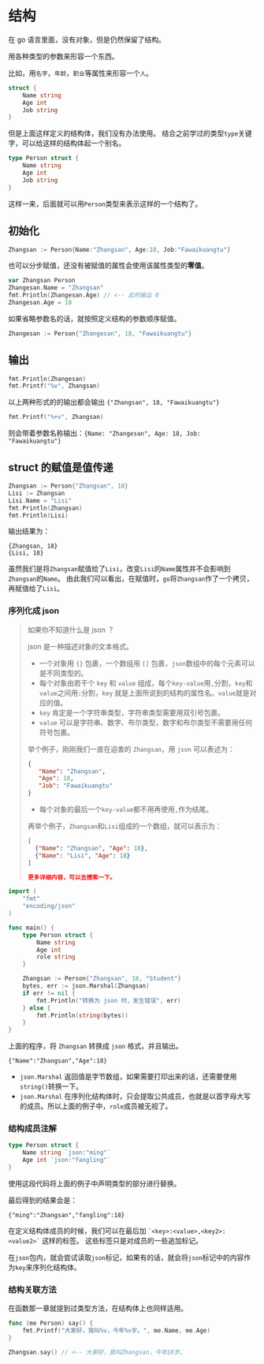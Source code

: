 # 结构

在 go 语言里面，没有对象，但是仍然保留了结构。

用各种类型的参数来形容一个东西。

比如，用`名字`，`年龄`，`职业`等属性来形容一个`人`。

```go
struct {
    Name string
    Age int
    Job string
}
```

但是上面这样定义的结构体，我们没有办法使用。
结合之前学过的类型`type`关键字，可以给这样的结构体起一个别名。

```go
type Person struct {
    Name string
    Age int
    Job string
}
```

这样一来，后面就可以用`Person`类型来表示这样的一个结构了。

## 初始化

```go
Zhangsan := Person{Name:"Zhangsan", Age:18, Job:"Fawaikuangtu"}
```

也可以分步赋值，还没有被赋值的属性会使用该属性类型的**零值**。

```go
var Zhangsan Person
Zhangesan.Name = "Zhangsan"
fmt.Println(Zhangesan.Age) // <-- 此时输出 0
Zhangesan.Age = 18
```

如果省略参数名的话，就按照定义结构的参数顺序赋值。

```go
Zhangesan := Person{"Zhangesan", 18, "Fawaikuangtu"}
```

## 输出

```go
fmt.Println(Zhangesan)
fmt.Printf("%v", Zhangsan)
```

以上两种形式的的输出都会输出 `{"Zhangsan", 18, "Fawaikuangtu"}`

```go
fmt.Printf("%+v", Zhangsan)
```

则会带着参数名称输出：`{Name: "Zhangesan", Age: 18, Job: "Fawaikuangtu"}`

## struct 的赋值是值传递

```go
Zhangsan := Person{"Zhangsan", 18}
Lisi := Zhangsan
Lisi.Name = "Lisi"
fmt.Println(Zhangsan)
fmt.Println(Lisi)
```

输出结果为：

```
{Zhangsan, 18}
{Lisi, 18}
```

虽然我们是将`Zhangsan`赋值给了`Lisi`，改变`Lisi`的`Name`属性并不会影响到`Zhangsan`的`Name`。
由此我们可以看出，在赋值时，`go`将`Zhangsan`作了一个拷贝，再赋值给了`Lisi`。


### 序列化成 json

> 如果你不知道什么是 json ？
>
> json 是一种描述对象的文本格式。
> 
> - 一个对象用 `{}` 包裹，一个数组用 `[]` 包裹，`json`数组中的每个元素可以是不同类型的。
> - 每个对象由若干个 `key` 和 `value` 组成，每个`key-value`用`,`分割，`key`和`value`之间用`:`分割，`key` 就是上面所说到的结构的属性名。`value`就是对应的值。
> - `key` 肯定是一个字符串类型，字符串类型需要用双引号包裹。
> - `value` 可以是字符串、数字、布尔类型，数字和布尔类型不需要用任何符号包裹。
>
> 举个例子，刚刚我们一直在迫害的 `Zhangsan`，用 `json` 可以表述为：
>
> ```json
> {
>    "Name": "Zhangsan",
>    "Age": 18,
>    "Job": "Fawaikuangtu"
> }
> ```
> * 每个对象的最后一个`key-value`都不用再使用`,`作为结尾。
>
> 再举个例子，`Zhangsan`和`Lisi`组成的一个数组，就可以表示为：
>
> ```json
> [
>   {"Name": "Zhangsan", "Age": 18},
>   {"Name": "Lisi", "Age": 18}
> ]
>
> 更多详细内容，可以去搜索一下。

```go
import (
    "fmt"
    "encoding/json"
)

func main() {
    type Person struct {
        Name string
        Age int
        role string
    }

    Zhangsan := Person{"Zhangsan", 18, "Student"}
    bytes, err := json.Marshal(Zhangsan)
    if err != nil {
        fmt.Println("转换为 json 时，发生错误", err)
    } else {
        fmt.Println(string(bytes))
    }
}
```

上面的程序，将 `Zhangsan` 转换成 `json` 格式，并且输出。
```
{"Name":"Zhangsan","Age":18}
```

- `json.Marshal` 返回值是字节数组，如果需要打印出来的话，还需要使用`string()`转换一下。
- `json.Marshal` 在序列化结构体时，只会提取公共成员，也就是以首字母大写的成员。所以上面的例子中，`role`成员被无视了。

### 结构成员注解

```go
type Person struct {
    Name string `json:"ming"`
    Age int `json:"fangling"`
}
```

使用这段代码将上面的例子中声明类型的部分进行替换。

最后得到的结果会是：

```
{"ming":"Zhangsan","fangling":18}
```

在定义结构体成员的时候，我们可以在最后加 `` `<key>:<value>,<key2>:<value2>` `` 这样的标签。
这些标签只是对成员的一些追加标记。

在`json`包内，就会尝试读取`json`标记，如果有的话，就会将`json`标记中的内容作为`key`来序列化结构体。

### 结构关联方法

在函数那一章就提到过类型方法，在结构体上也同样适用。

```go
func (me Person) say() {
    fmt.Printf("大家好，我叫%v，今年%v岁。", me.Name, me.Age)
}

Zhangsan.say() // <-- 大家好，我叫Zhangsan，今年18岁。
```